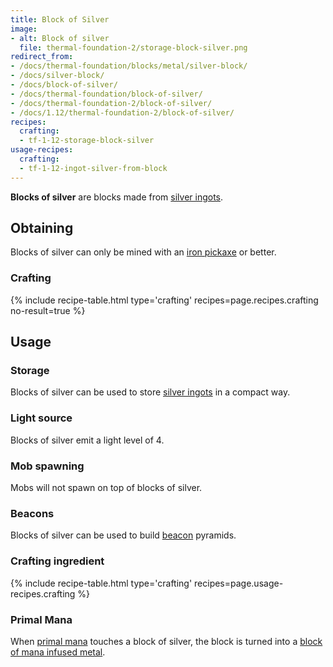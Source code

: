 ```yaml
---
title: Block of Silver
image:
- alt: Block of silver
  file: thermal-foundation-2/storage-block-silver.png
redirect_from:
- /docs/thermal-foundation/blocks/metal/silver-block/
- /docs/silver-block/
- /docs/block-of-silver/
- /docs/thermal-foundation/block-of-silver/
- /docs/thermal-foundation-2/block-of-silver/
- /docs/1.12/thermal-foundation-2/block-of-silver/
recipes:
  crafting:
  - tf-1-12-storage-block-silver
usage-recipes:
  crafting:
  - tf-1-12-ingot-silver-from-block
---
```


**Blocks of silver** are blocks made from [silver ingots](../silver-ingot/).


Obtaining
---------

Blocks of silver can only be mined with an [iron
pickaxe](https://minecraft.wiki/w/Pickaxe) or better.

### Crafting
{% include recipe-table.html type='crafting' recipes=page.recipes.crafting no-result=true %}


Usage
-----

### Storage
Blocks of silver can be used to store [silver ingots](../silver-ingot/) in a
compact way.

### Light source
Blocks of silver emit a light level of 4.

### Mob spawning
Mobs will not spawn on top of blocks of silver.

### Beacons
Blocks of silver can be used to build
[beacon](https://minecraft.wiki/w/Beacon) pyramids.

### Crafting ingredient
{% include recipe-table.html type='crafting' recipes=page.usage-recipes.crafting %}

### Primal Mana
When [primal mana](../primal-mana/) touches a block of silver, the block is
turned into a [block of mana infused metal](../block-of-mana-infused-metal/).
